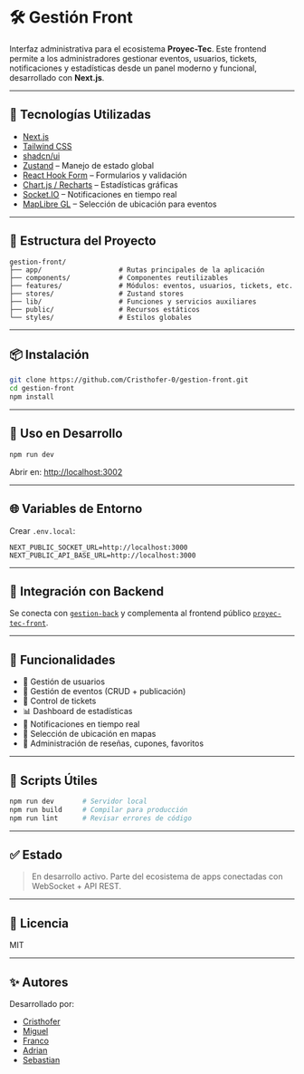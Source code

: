 # 🛠️ Gestión Front

Interfaz administrativa para el ecosistema **Proyec-Tec**. Este frontend permite a los administradores gestionar eventos, usuarios, tickets, notificaciones y estadísticas desde un panel moderno y funcional, desarrollado con **Next.js**.

---

## 🚀 Tecnologías Utilizadas

- [Next.js](https://nextjs.org/)
- [Tailwind CSS](https://tailwindcss.com/)
- [shadcn/ui](https://ui.shadcn.dev/)
- [Zustand](https://zustand-demo.pmnd.rs/) – Manejo de estado global
- [React Hook Form](https://react-hook-form.com/) – Formularios y validación
- [Chart.js / Recharts](https://recharts.org/) – Estadísticas gráficas
- [Socket.IO](https://socket.io/) – Notificaciones en tiempo real
- [MapLibre GL](https://maplibre.org/) – Selección de ubicación para eventos

---

## 📁 Estructura del Proyecto

```
gestion-front/
├── app/                   # Rutas principales de la aplicación
├── components/            # Componentes reutilizables
├── features/              # Módulos: eventos, usuarios, tickets, etc.
├── stores/                # Zustand stores
├── lib/                   # Funciones y servicios auxiliares
├── public/                # Recursos estáticos
└── styles/                # Estilos globales
```

---

## 📦 Instalación

```bash
git clone https://github.com/Cristhofer-0/gestion-front.git
cd gestion-front
npm install
```

---

## 🧪 Uso en Desarrollo

```bash
npm run dev
```

Abrir en: [http://localhost:3002](http://localhost:3002)

---

## 🌐 Variables de Entorno

Crear `.env.local`:

```env
NEXT_PUBLIC_SOCKET_URL=http://localhost:3000
NEXT_PUBLIC_API_BASE_URL=http://localhost:3000
```

---

## 🔌 Integración con Backend

Se conecta con [`gestion-back`](https://github.com/Cristhofer-0/gestion-back) y complementa al frontend público [`proyec-tec-front`](https://github.com/Cristhofer-0/proyec-tec-front).

---

## 🔔 Funcionalidades

- 👤 Gestión de usuarios
- 📅 Gestión de eventos (CRUD + publicación)
- 🎫 Control de tickets
- 📊 Dashboard de estadísticas
- 🔔 Notificaciones en tiempo real
- 📍 Selección de ubicación en mapas
- 🧾 Administración de reseñas, cupones, favoritos

---

## 🧹 Scripts Útiles

```bash
npm run dev       # Servidor local
npm run build     # Compilar para producción
npm run lint      # Revisar errores de código
```

---

## ✅ Estado

> En desarrollo activo. Parte del ecosistema de apps conectadas con WebSocket + API REST.

---

## 📄 Licencia

MIT

---

## ✨ Autores

Desarrollado por:  
- [Cristhofer](https://github.com/Cristhofer-0)  
- [Miguel](https://github.com/sevenjpg8)  
- [Franco](https://github.com/LuisFr3)  
- [Adrian](https://github.com/SkipCodeBytes)  
- [Sebastian](https://github.com/sebaslade)

